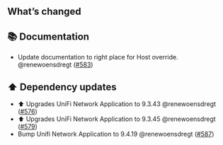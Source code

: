 ## What’s changed

## 📚 Documentation

- Update documentation to right place for Host override. @renewoensdregt ([#583](https://github.com/hassio-addons/addon-unifi/pull/583))

## ⬆️ Dependency updates

- ⬆️ Upgrades UniFi Network Application to 9.3.43 @renewoensdregt ([#576](https://github.com/hassio-addons/addon-unifi/pull/576))
- ⬆️ Upgrades UniFi Network Application to 9.3.45 @renewoensdregt ([#579](https://github.com/hassio-addons/addon-unifi/pull/579))
- Bump Unifi Network Application to 9.4.19 @renewoensdregt ([#587](https://github.com/hassio-addons/addon-unifi/pull/587))
